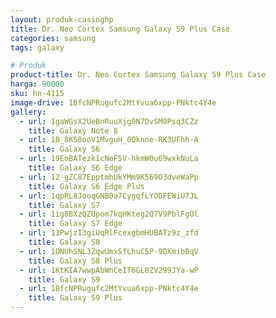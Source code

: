 ```yaml
---
layout: produk-casinghp
title: Dr. Neo Cortex Samsung Galaxy S9 Plus Case
categories: samsung
tags: galaxy

# Produk
product-title: Dr. Neo Cortex Samsung Galaxy S9 Plus Case
harga: 90000
sku: hn-4115
image-drive: 1BfcNPRugufc2MtYvua6xpp-PNktc4Y4e
gallery:
  - url: 1gaWGsX2UeBnRuuXjg0N7DvSM0Psq3CZz
    title: Galaxy Note 8
  - url: 1B_8K58ooV1MvguH_0Oknne-RK3UFhh-A
    title: Galaxy S6
  - url: 19EoBATezk1cNeF5V-hkmW0u69wxkNuLa
    title: Galaxy S6 Edge
  - url: 12-gZC87EpptmhUkYMm9K569O3dveWaPp
    title: Galaxy S6 Edge Plus
  - url: 1qpRL8JooqGNB0a7CygqfLYODFEWiU7JL
    title: Galaxy S7
  - url: 1ig8BXzQZUpom7kqHKteg2Q7V9PblFgOl
    title: Galaxy S7 Edge
  - url: 13PwjzI3giUqRlFcexgbmHUBATz9z_zfd
    title: Galaxy S8
  - url: 1ONUhSNL3ZqwUmxSfLhuC5P-9DXmibBqV
    title: Galaxy S8 Plus
  - url: 1KtKIA7wwpAbWnCeIT6GL8ZV299JYa-wP
    title: Galaxy S9
  - url: 1BfcNPRugufc2MtYvua6xpp-PNktc4Y4e
    title: Galaxy S9 Plus
---
```

